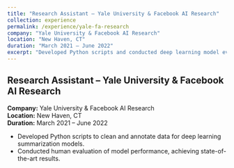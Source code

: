 ```yaml
---
title: "Research Assistant – Yale University & Facebook AI Research"
collection: experience
permalink: /experience/yale-fa-research
company: "Yale University & Facebook AI Research"
location: "New Haven, CT"
duration: "March 2021 – June 2022"
excerpt: "Developed Python scripts and conducted deep learning model evaluation at Yale University."
---
```


## Research Assistant – Yale University & Facebook AI Research

**Company:** Yale University & Facebook AI Research  
**Location:** New Haven, CT  
**Duration:** March 2021 – June 2022

- Developed Python scripts to clean and annotate data for deep learning summarization models.
- Conducted human evaluation of model performance, achieving state-of-the-art results.
